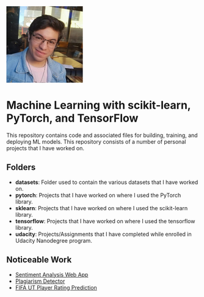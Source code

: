 <img src="profile_picture.png" alt="alt text" width="200" height="200">

# Machine Learning with scikit-learn, PyTorch, and TensorFlow
This repository contains code and associated files for building, training, and deploying ML models. This repository consists of a number of personal projects that I have worked on.

## Folders
* **datasets**: Folder used to contain the various datasets that I have worked on.
* **pytorch**: Projects that I have worked on where I used the PyTorch library.
* **sklearn**: Projects that I have worked on where I used the scikit-learn library.
* **tensorflow**: Projects that I have worked on where I used the tensorflow library.
* **udacity**: Projects/Assignments that I have completed while enrolled in Udacity Nanodegree program.

## Noticeable Work
* [Sentiment Analysis Web App](https://github.com/jpzambranoleon/ML_Projects/tree/main/udacity/ML_engineer_nanodegree/sentiment_analysis_project)
* [Plagiarism Detector](https://github.com/jpzambranoleon/ML_Projects/tree/main/udacity/ML_engineer_nanodegree/plagiarism_detector_project)
* [FIFA UT Player Rating Prediction](https://towardsdatascience.com/fifa-ultimate-team-rating-prediction-machine-learning-project-3a02767fcb38)
